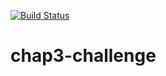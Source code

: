  [![Build Status](http://ec2-52-62-114-219.ap-southeast-2.compute.amazonaws.com/buildStatus/icon?job=chap3-chall)](http://ec2-52-62-114-219.ap-southeast-2.compute.amazonaws.com/job/chap3-chall/)

# chap3-challenge
